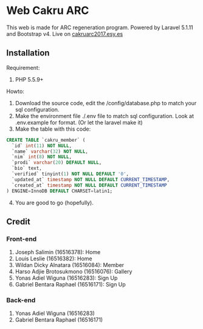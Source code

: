 # Web Cakru ARC

This web is made for ARC regeneration program. Powered by Laravel 5.1.11 and Bootstrap v4. Live on [cakruarc2017.esy.es](http://cakruarc2017.esy.es)

## Installation

Requirement:
1. PHP 5.5.9+

Howto:
1. Download the source code, edit the /config/database.php to match your sql configuration.
2. Make the environment file ./.env file to match sql configuration. Look at .env.example for format. (Or let the laravel make it)
3. Make the table with this code:
```sql
CREATE TABLE `cakru_member` (
  `id` int(11) NOT NULL,
  `name` varchar(32) NOT NULL,
  `nim` int(8) NOT NULL,
  `prodi` varchar(20) DEFAULT NULL,
  `bio` text,
  `verified` tinyint(1) NOT NULL DEFAULT '0',
  `updated_at` timestamp NOT NULL DEFAULT CURRENT_TIMESTAMP,
  `created_at` timestamp NOT NULL DEFAULT CURRENT_TIMESTAMP
) ENGINE=InnoDB DEFAULT CHARSET=latin1;
```
4. You are good to go (hopefully).

## Credit

### Front-end
1. Joseph Salimin (16516378): Home
1. Louis Leslie (16516382): Home
1. Wildan Dicky Alnatara (16516084): Member
1. Harso Adjie Brotosukmono (16516076): Gallery
1. Yonas Adiel Wiguna (16516283): Sign Up
1. Gabriel Bentara Raphael (16516171): Sign Up

### Back-end
1. Yonas Adiel Wiguna (16516283)
1. Gabriel Bentara Raphael (16516171)
